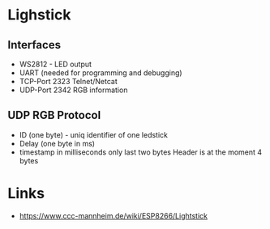 # Lighstick
## Interfaces
* WS2812 - LED output
* UART (needed for programming and debugging)
* TCP-Port 2323 Telnet/Netcat
* UDP-Port 2342 RGB information

## UDP RGB Protocol

* ID (one byte) - uniq identifier of one ledstick
* Delay (one byte in ms)
* timestamp in milliseconds only last two bytes
Header is at the moment 4 bytes

# Links
* https://www.ccc-mannheim.de/wiki/ESP8266/Lightstick
